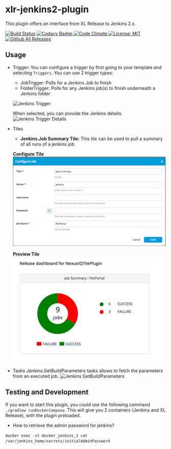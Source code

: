 # xlr-jenkins2-plugin

This plugin offers an interface from XL Release to Jenkins 2.x. 

[![Build Status][xlr-jenkins2-plugin-travis-image]][xlr-jenkins2-plugin-travis-url]
[![Codacy Badge][xlr-jenkins2-plugin-codacy-image] ][xlr-jenkins2-plugin-codacy-url]
[![Code Climate][xlr-jenkins2-plugin-code-climate-image] ][xlr-jenkins2-plugin-code-climate-url]
[![License: MIT][xlr-jenkins2-plugin-license-image] ][xlr-jenkins2-plugin-license-url]
[![Github All Releases][xlr-jenkins2-plugin-downloads-image] ]()


[xlr-jenkins2-plugin-travis-image]: https://travis-ci.org/xebialabs-community/xlr-jenkins2-plugin.svg?branch=master
[xlr-jenkins2-plugin-travis-url]: https://travis-ci.org/xebialabs-community/xlr-jenkins2-plugin
[xlr-jenkins2-plugin-codacy-image]: https://api.codacy.com/project/badge/Grade/a6f64efd62f341acb50f67c511d3fb42
[xlr-jenkins2-plugin-codacy-url]: https://www.codacy.com/app/joris-dewinne/xlr-jenkins2-plugin
[xlr-jenkins2-plugin-code-climate-image]: https://codeclimate.com/github/xebialabs-community/xlr-jenkins2-plugin/badges/gpa.svg
[xlr-jenkins2-plugin-code-climate-url]: https://codeclimate.com/github/xebialabs-community/xlr-jenkins2-plugin
[xlr-jenkins2-plugin-license-image]: https://img.shields.io/badge/License-MIT-yellow.svg
[xlr-jenkins2-plugin-license-url]: https://opensource.org/licenses/MIT
[xlr-jenkins2-plugin-downloads-image]: https://img.shields.io/github/downloads/xebialabs-community/xlr-jenkins2-plugin/total.svg


## Usage
* Trigger: You can configure a trigger by first going to your template and selecting `Triggers`. You can use 2 trigger types:
  * JobTrigger: Polls for a Jenkins Job to finish
  * FolderTrigger: Polls for any Jenkins job(s) to finish underneath a Jenkins folder
  
  ![Jenkins Trigger](images/jenkins_trigger.png)
  
  When selected, you can provide the Jenkins details.
  ![Jenkins Trigger Details](images/jenkins_trigger_details.png)
 
* Tiles
    * **Jenkins Job Summary Tile:**
    This tile can be used to pull a summary of all runs of a jenkins job
    
    **Configure Tile**
    ![Configure tile](images/jenkins_jobsummarytile_configure.png)
    
    **Preview Tile**
    ![Configure tile](images/jenkins_jobsummarytile.png)

* Tasks Jenkins.GetBuildParameters tasks allows to fetch the parameters from an executed job.
 ![Jenkins GetBuildParameters](images/jenkins_get_parameters.png) 

## Testing and Development
If you want to start this plugin, you could use the following command `./gradlew runDockerCompose`. 
This will give you 2 containers (Jenkins and XL Release), with the plugin preloaded.

* How to retrieve the admin password for jenkins? 

`docker exec -it docker_jenkins_1 cat /var/jenkins_home/secrets/initialAdminPassword` 



